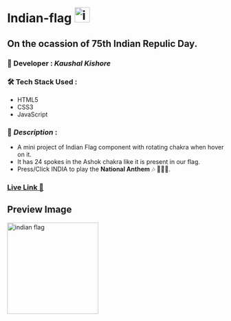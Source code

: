 # Indian-flag <img width="35" alt="indian-flag-svg" src="https://github.com/KaushalSonic/Indian-flag/assets/88739514/3679c0d1-b12c-4393-b7b8-7606792b9196">


## On the ocassion of 75th Indian Repulic Day.

### :santa: Developer : _Kaushal Kishore_
### :hammer_and_wrench: Tech Stack Used : 
* HTML5
* CSS3
* JavaScript
### :memo: *Description* : 
* A mini project of Indian Flag component with rotating chakra when hover on it.
* It has 24 spokes in the Ashok chakra like it is present in our flag.
* Press/Click INDIA to play the **National Anthem** 🎶 🧡🤍💚.
### **<a href="https://kaushalsonic.github.io/Indian-flag/" target="_blank">Live Link :rocket:</a>**

## Preview Image

<img width="212" alt="indian flag" src="https://github.com/KaushalSonic/Indian-flag/assets/88739514/4ba4c23b-49d6-4bd3-b98d-92a8d61dcc4e">
